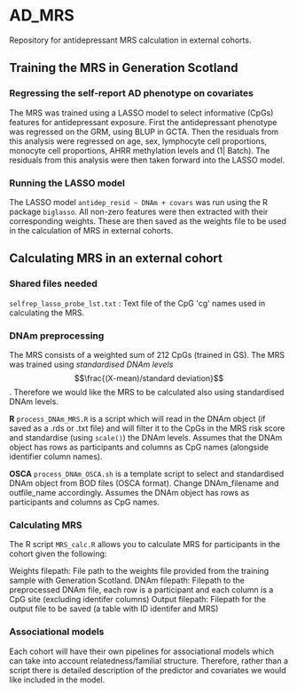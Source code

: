 # AD_MRS
Repository for antidepressant MRS calculation in external cohorts. 

## Training the MRS in Generation Scotland 

### Regressing the self-report AD phenotype on  covariates 

The MRS was trained using a LASSO model to select informative (CpGs) features for antidepressant exposure. First the antidepressant phenotype was regressed on the GRM, using BLUP in GCTA. Then the residuals from this analysis were regressed on age, sex, lymphocyte cell proportions, monocyte cell proportions, AHRR methylation levels and (1| Batch). The residuals from this analysis were then taken forward into the LASSO model. 

### Running the LASSO model 

The LASSO model `antidep_resid ~ DNAm + covars` was run using the R package `biglasso`. All non-zero features were then extracted with their corresponding weights. These are then saved as the weights file to be used in the calculation of MRS in external cohorts. 

## Calculating MRS in an external cohort 

### Shared files needed 

`selfrep_lasso_probe_lst.txt` : Text file of the CpG 'cg' names used in calculating the MRS. 

### DNAm preprocessing 

The MRS consists of a weighted sum of 212 CpGs (trained in GS). The MRS was trained using *standardised DNAm levels* 
$$\frac{(X-mean)/standard deviation}$$. Therefore we would like the MRS to be calculated also using standardised DNAm levels. 

**R** `process_DNAm_MRS.R` is a script which will read in the DNAm object (if saved as a .rds or .txt file) and will filter it to the CpGs in the MRS risk score and standardise (using `scale()`) the DNAm levels. Assumes that the DNAm object has rows as participants and columns as CpG names (alongside identifier column names). 

**OSCA**  `process_DNAm_OSCA.sh` is a template script to select and standardised DNAm object from BOD files (OSCA format). Change DNAm_filename and outfile_name accordingly. Assumes the DNAm object has rows as participants and columns as CpG names.


### Calculating MRS 

The R script `MRS_calc.R` allows you to calculate MRS for participants in the cohort given the following: 

Weights filepath: File path to the weights file provided from the training sample with Generation Scotland.
DNAm filepath: Filepath to the preprocessed DNAm file, each row is a participant and each column is a CpG site (excluding identifer columns)
Output filepath: Filepath for the output file to be saved (a table with ID identifer and MRS)

### Associational models 

Each cohort will have their own pipelines for associational models which can take into account relatedness/familial structure. Therefore, rather than a script there is detailed description of the predictor and covariates we would like included in the model. 
